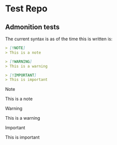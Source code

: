 # Test Repo

## Admonition tests

The current syntax is as of the time this is written is:

```markdown
> [!NOTE]
> This is a note

> [!WARNING]
> This is a warning

> [!IMPORTANT]
> This is important
```

> [!NOTE]
> This is a note

> [!WARNING]
> This is a warning

> [!IMPORTANT]
> This is important
